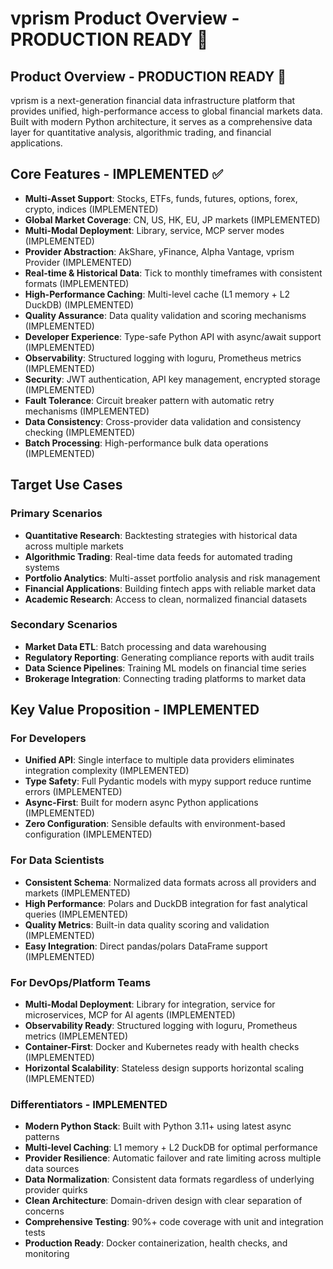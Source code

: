 # vprism Product Overview - PRODUCTION READY 🚀

## Product Overview - PRODUCTION READY 🚀

vprism is a next-generation financial data infrastructure platform that provides unified, high-performance access to global financial markets data. Built with modern Python architecture, it serves as a comprehensive data layer for quantitative analysis, algorithmic trading, and financial applications.

## Core Features - IMPLEMENTED ✅

- **Multi-Asset Support**: Stocks, ETFs, funds, futures, options, forex, crypto, indices (IMPLEMENTED)
- **Global Market Coverage**: CN, US, HK, EU, JP markets (IMPLEMENTED)
- **Multi-Modal Deployment**: Library, service, MCP server modes (IMPLEMENTED)
- **Provider Abstraction**: AkShare, yFinance, Alpha Vantage, vprism Provider (IMPLEMENTED)
- **Real-time & Historical Data**: Tick to monthly timeframes with consistent formats (IMPLEMENTED)
- **High-Performance Caching**: Multi-level cache (L1 memory + L2 DuckDB) (IMPLEMENTED)
- **Quality Assurance**: Data quality validation and scoring mechanisms (IMPLEMENTED)
- **Developer Experience**: Type-safe Python API with async/await support (IMPLEMENTED)
- **Observability**: Structured logging with loguru, Prometheus metrics (IMPLEMENTED)
- **Security**: JWT authentication, API key management, encrypted storage (IMPLEMENTED)
- **Fault Tolerance**: Circuit breaker pattern with automatic retry mechanisms (IMPLEMENTED)
- **Data Consistency**: Cross-provider data validation and consistency checking (IMPLEMENTED)
- **Batch Processing**: High-performance bulk data operations (IMPLEMENTED)

## Target Use Cases

### Primary Scenarios
- **Quantitative Research**: Backtesting strategies with historical data across multiple markets
- **Algorithmic Trading**: Real-time data feeds for automated trading systems
- **Portfolio Analytics**: Multi-asset portfolio analysis and risk management
- **Financial Applications**: Building fintech apps with reliable market data
- **Academic Research**: Access to clean, normalized financial datasets

### Secondary Scenarios
- **Market Data ETL**: Batch processing and data warehousing
- **Regulatory Reporting**: Generating compliance reports with audit trails
- **Data Science Pipelines**: Training ML models on financial time series
- **Brokerage Integration**: Connecting trading platforms to market data

## Key Value Proposition - IMPLEMENTED

### For Developers
- **Unified API**: Single interface to multiple data providers eliminates integration complexity (IMPLEMENTED)
- **Type Safety**: Full Pydantic models with mypy support reduce runtime errors (IMPLEMENTED)
- **Async-First**: Built for modern async Python applications (IMPLEMENTED)
- **Zero Configuration**: Sensible defaults with environment-based configuration (IMPLEMENTED)

### For Data Scientists
- **Consistent Schema**: Normalized data formats across all providers and markets (IMPLEMENTED)
- **High Performance**: Polars and DuckDB integration for fast analytical queries (IMPLEMENTED)
- **Quality Metrics**: Built-in data quality scoring and validation (IMPLEMENTED)
- **Easy Integration**: Direct pandas/polars DataFrame support (IMPLEMENTED)

### For DevOps/Platform Teams
- **Multi-Modal Deployment**: Library for integration, service for microservices, MCP for AI agents (IMPLEMENTED)
- **Observability Ready**: Structured logging with loguru, Prometheus metrics (IMPLEMENTED)
- **Container-First**: Docker and Kubernetes ready with health checks (IMPLEMENTED)
- **Horizontal Scalability**: Stateless design supports horizontal scaling (IMPLEMENTED)

### Differentiators - IMPLEMENTED
- **Modern Python Stack**: Built with Python 3.11+ using latest async patterns
- **Multi-level Caching**: L1 memory + L2 DuckDB for optimal performance
- **Provider Resilience**: Automatic failover and rate limiting across multiple data sources
- **Data Normalization**: Consistent data formats regardless of underlying provider quirks
- **Clean Architecture**: Domain-driven design with clear separation of concerns
- **Comprehensive Testing**: 90%+ code coverage with unit and integration tests
- **Production Ready**: Docker containerization, health checks, and monitoring